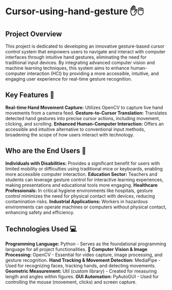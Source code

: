 # Cursor-using-hand-gesture ✋🖱️

## Project Overview

This project is dedicated to developing an innovative gesture-based cursor control system that empowers users to navigate and interact with computer interfaces through intuitive hand gestures, eliminating the need for traditional input devices. By integrating advanced computer vision and machine learning techniques, this system aims to enhance human-computer interaction (HCI) by providing a more accessible, intuitive, and engaging user experience for real-time gesture recognition.

## Key Features 🌟

**Real-time Hand Movement Capture:** Utilizes OpenCV to capture live hand movements from a camera feed.
**Gesture-to-Cursor Translation:** Translates detected hand gestures into precise cursor actions, including movement, clicking, and scrolling.
**Enhanced Human-Computer Interaction:** Offers an accessible and intuitive alternative to conventional input methods, broadening the scope of how users interact with technology.

## Who are the End Users 🎯

**Individuals with Disabilities:** Provides a significant benefit for users with limited mobility or difficulties using traditional mice or keyboards, enabling more accessible computer interaction.
**Education Sector:** Teachers and students can leverage gesture control for interactive learning experiences, making presentations and educational tools more engaging.
**Healthcare Professionals:** In critical hygiene environments like hospitals, gesture control minimizes the need for physical contact with devices, reducing contamination risks.
**Industrial Applications:** Workers in hazardous environments can operate machines or computers without physical contact, enhancing safety and efficiency.

## Technologies Used 💻

**Programming Language:** Python - Serves as the foundational programming language for all project functionalities. 🐍
**Computer Vision & Image Processing:** OpenCV - Essential for video capture, image processing, and gesture recognition.
**Hand Tracking & Movement Detection:** MediaPipe - Used for recognizing faces, tracking hands, and detecting movements.
**Geometric Measurement:** Util (custom library) - Created for measuring length and angles within figures.
**GUI Automation:** PyAutoGUI - Used for controlling the mouse (movement, clicks) and screen capture.
